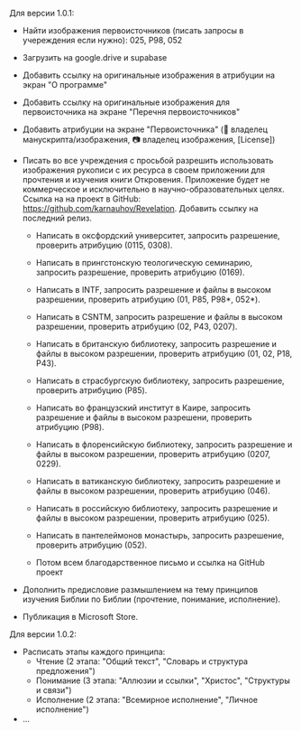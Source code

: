 Для версии 1.0.1:
- Найти изображения первоисточников (писать запросы в учереждения если нужно): 
    025, P98, 052
- Загрузить на google.drive и supabase
- Добавить ссылку на оригинальные изображения в атрибуции на экран "О программе"
- Добавить ссылку на оригинальные изображения для первоисточника на экране "Перечня первоисточников"
- Добавить атрибуции на экране "Первоисточника" (📜 владелец манускрипта/изображения, 📷 владелец изображения, [License])

- Писать во все учреждения с просьбой разрешить использовать изображения рукописи с их ресурса в своем приложении для прочтения и изучения книги Откровения. Приложение будет не коммерческое и исключительно в научно-образовательных целях. Ссылка на на проект в GitHub: https://github.com/karnauhov/Revelation. Добавить ссылку на последний релиз.
  * Написать в оксфордский университет, запросить разрешение, проверить атрибуцию (0115, 0308).
  * Написать в прингстонскую теологическую семинарию, запросить разрешение, проверить атрибуцию (0169).
  * Написать в INTF, запросить разрешение и файлы в высоком разрешении, проверить атрибуцию (01, P85, P98*, 052*).
  * Написать в CSNTM, запросить разрешение и файлы в высоком разрешении, проверить атрибуцию (02, P43, 0207).

  * Написать в британскую библиотеку, запросить разрешение и файлы в высоком разрешении, проверить атрибуцию (01, 02, P18, P43).
  * Написать в страсбургскую библиотеку, запросить разрешение, проверить атрибуцию (P85).
  * Написать во французский институт в Каире, запросить разрешение и файлы в высоком разрешени, проверить атрибуцию (P98).
  * Написать в флоренсийскую библиотеку, запросить разрешение и файлы в высоком разрешении, проверить атрибуцию (0207, 0229).

  * Написать в ватиканскую библиотеку, запросить разрешение и файлы в высоком разрешении, проверить атрибуцию (046).
  * Написать в российскую библиотеку, запросить разрешение и файлы в высоком разрешении, проверить атрибуцию (025).
  * Написать в пантелеймонов монастырь, запросить разрешение, проверить атрибуцию (052).
  - Потом всем благодарственное письмо и ссылка на GitHub проект

- Дополнить предисловие размышлением на тему принципов изучения Библии по Библии (прочтение, понимание, исполнение).
- Публикация в Microsoft Store.

Для версии 1.0.2:
- Расписать этапы каждого принципа:
  - Чтение (2 этапа: "Общий текст", "Словарь и структура предложения")
  - Понимание (3 этапа: "Аллюзии и ссылки", "Христос", "Структуры и связи")
  - Исполнение (2 этапа: "Всемирное исполнение", "Личное исполнение")
- ...
